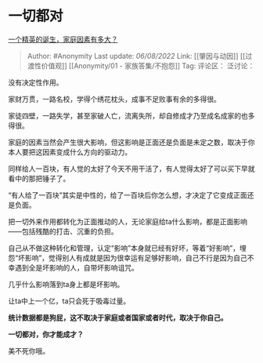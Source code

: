 # 一切都对
[一个精英的诞生，家庭因素有多大？](https://www.zhihu.com/question/29759221/answer/2601505639)

> Author: #Anonymity
> Last update: *06/08/2022*
> Link: [[肇因与动因]] [[过渡性价值观]] [[Anonymity/01 - 家族答集/不抱怨]]
> Tag:
> 评论区：
> 泛讨论：

没有决定性作用。

家财万贯，一路名校，学得个绣花枕头，成事不足败事有余的多得很。

家徒四壁，一路失学，甚至家破人亡，流离失所，却自修成才乃至成名成家的也多得很。

家庭的因素当然会产生很大影响，但这影响是正面还是负面是未定之数，取决于你本人要把这因素变成什么方向的驱动力。

同样给人一百块，有人觉的太好了今天不用干活了，有人觉得太好了可以买下早就看中的那把锤子了。

“有人给了一百块”其实是中性的，给了一百块后你怎么想，才决定了它变成正面还是负面。

把一切外来作用都转化为正面推动的人，无论家庭给ta什么影响，都是正面影响——包括残酷的打击、沉重的负担。

自己从不做这种转化和管理，认定“影响”本身就已经有好坏，等着“好影响”，埋怨“坏影响”，觉得别人有成就是因为很幸运有足够好影响，自己不行是因为自己不幸遇到全是坏影响的人，自带坏影响诅咒。

几乎什么影响落到ta身上都是坏影响。

让ta中上一个亿，ta只会死于吸毒过量。

**统计数据都是狗屁，这不取决于家庭或者国家或者时代，取决于你自己。**

**一切都对，你才能成才？**

美不死你哦。
